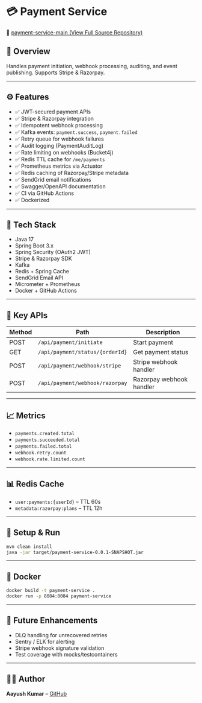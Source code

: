 # 💳 Payment Service

🔗 [payment-service-main (View Full Source Repository)](https://github.com/Aayush20/payment-service)


## 📌 Overview
Handles payment initiation, webhook processing, auditing, and event publishing. Supports Stripe & Razorpay.

---

## ⚙️ Features

- ✅ JWT-secured payment APIs
- ✅ Stripe & Razorpay integration
- ✅ Idempotent webhook processing
- ✅ Kafka events: `payment.success`, `payment.failed`
- ✅ Retry queue for webhook failures
- ✅ Audit logging (PaymentAuditLog)
- ✅ Rate limiting on webhooks (Bucket4j)
- ✅ Redis TTL cache for `/me/payments`
- ✅ Prometheus metrics via Actuator
- ✅ Redis caching of Razorpay/Stripe metadata
- ✅ SendGrid email notifications
- ✅ Swagger/OpenAPI documentation
- ✅ CI via GitHub Actions
- ✅ Dockerized

---

## 🧰 Tech Stack

- Java 17
- Spring Boot 3.x
- Spring Security (OAuth2 JWT)
- Stripe & Razorpay SDK
- Kafka
- Redis + Spring Cache
- SendGrid Email API
- Micrometer + Prometheus
- Docker + GitHub Actions

---

## 📂 Key APIs

| Method | Path                            | Description                      |
|--------|---------------------------------|----------------------------------|
| POST   | `/api/payment/initiate`         | Start payment                    |
| GET    | `/api/payment/status/{orderId}` | Get payment status               |
| POST   | `/api/payment/webhook/stripe`   | Stripe webhook handler           |
| POST   | `/api/payment/webhook/razorpay` | Razorpay webhook handler         |

---

## 📈 Metrics

- `payments.created.total`
- `payments.succeeded.total`
- `payments.failed.total`
- `webhook.retry.count`
- `webhook.rate.limited.count`

---

## 📊 Redis Cache

- `user:payments:{userId}` – TTL 60s
- `metadata:razorpay:plans` – TTL 12h

---

## 🧪 Setup & Run

```bash
mvn clean install
java -jar target/payment-service-0.0.1-SNAPSHOT.jar
```

---

## 🐳 Docker

```bash
docker build -t payment-service .
docker run -p 8084:8084 payment-service
```

---

## 🧪 Future Enhancements

- DLQ handling for unrecovered retries
- Sentry / ELK for alerting
- Stripe webhook signature validation
- Test coverage with mocks/testcontainers

---

## 👨‍💻 Author

**Aayush Kumar** – [GitHub](https://github.com/Aayush20)
